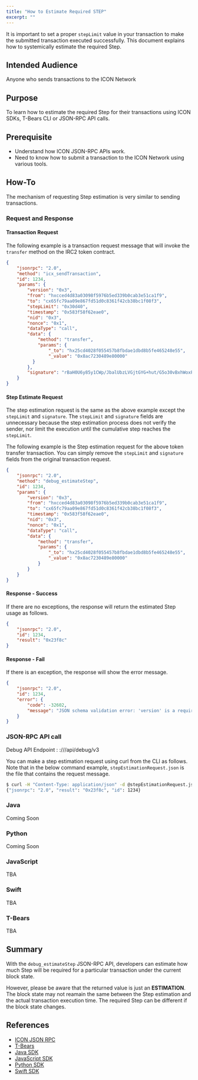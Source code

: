 ```yaml
---
title: "How to Estimate Required STEP"
excerpt: ""
---
```


It is important to set a proper `stepLimit` value in your transaction to make the submitted transaction executed successfully. 
This document explains how to systemically estimate the required Step.


## Intended Audience

Anyone who sends transactions to the ICON Network

## Purpose

To learn how to estimate the required Step for their transactions using ICON SDKs, T-Bears CLI or  JSON-RPC API calls.

## Prerequisite 

- Understand how ICON JSON-RPC APIs work.
- Need to know how to submit a transaction to the ICON Network using various tools.

## How-To

The mechanism of requesting Step estimation is very similar to sending transactions.

### Request and Response
#### Transaction Request

The following example is a transaction request message that will invoke the `transfer` method on the IRC2 token contract.

```json
{
    "jsonrpc": "2.0",
    "method": "icx_sendTransaction",
    "id": 1234,
    "params": {
        "version": "0x3",
        "from": "hxcced4d83a03098f5976b5ed339b0cab3e51ca1f9",
        "to": "cx65fc79aa09e867fd51d0c8361f42cb38bc1f08f3",
        "stepLimit": "0x30d40",
        "timestamp": "0x583f58f62eae0",
        "nid": "0x3",
        "nonce": "0x1",
        "dataType": "call",
        "data": {
            "method": "transfer",
            "params": {
                "_to": "hx25cd4028f055457b8fbdae1dbd8b5fe465248e55",
                "_value": "0x8ac7230489e80000"
          }
        },
        "signature": "rBaH0U6y85y1CWp/JbalUbzLVGjtGYG+hut/G5o30vBxhWoxPYtSYBQu6X0Tak1SdcnlZSCJL7DeOeKmI4y+5wE="
    }
}
```

#### Step Estimate Request

The step estimation request is the same as the above example except the `stepLimit` and `signature`.
The `stepLimit` and `signature` fields are unnecessary because the step estimation process does not verify the sender, nor limit the execution until the cumulative step reaches the `stepLimit`. 

The following example is the Step estimation request for the above token transfer transaction. You can simply remove the `stepLimit` and `signature` fields from the original transaction request.

```json
{
    "jsonrpc": "2.0",
    "method": "debug_estimateStep",
    "id": 1234,
    "params": {
        "version": "0x3",
        "from": "hxcced4d83a03098f5976b5ed339b0cab3e51ca1f9",
        "to": "cx65fc79aa09e867fd51d0c8361f42cb38bc1f08f3",
        "timestamp": "0x583f58f62eae0",
        "nid": "0x3",
        "nonce": "0x1",
        "dataType": "call",
        "data": {
            "method": "transfer",
            "params": {
                "_to": "hx25cd4028f055457b8fbdae1dbd8b5fe465248e55",
                "_value": "0x8ac7230489e80000"
            }
        }
    }
}
```

#### Response - Success

If there are no exceptions, the response will return the estimated Step usage as follows.

```json
{
    "jsonrpc": "2.0",
    "id": 1234,
    "result": "0x23f8c"
}
```

#### Response - Fail

If there is an exception, the response will show the error message.

```json
{
    "jsonrpc": "2.0",
    "id": 1234,
    "error": {
        "code": -32602,
        "message": "JSON schema validation error: 'version' is a required property"
    }
}
```

### JSON-RPC API call
Debug API Endpoint : <scheme>://<host>/api/debug/v3

You can make a step estimation request using curl from the CLI as follows. Note that in the below command example, `stepEstimationRequest.json` is the file that contains the request message. 
```bash
$ curl -H "Content-Type: application/json" -d @stepEstimationRequest.json https://bicon.net.solidwallet.io/api/debug/v3
{"jsonrpc": "2.0", "result": "0x23f8c", "id": 1234}
```

### Java 

Coming Soon

### Python 

Coming Soon

### JavaScript 

TBA

### Swift

TBA

### T-Bears 

TBA

## Summary

With the `debug_estimateStep` JSON-RPC API, developers can estimate how much Step will be required for a particular transaction under the current block state.

However, please be aware that the returned value is just an **ESTIMATION**. 
The block state may not reamain the same between the Step estimation and the actual transaction execution time. The required Step can be different if the block state changes.


## References

- [ICON JSON RPC](icon-json-rpc-v3#section-debug_estimatestep)
- [T-Bears]()
- [Java SDK]()
- [JavaScript SDK]()
- [Python SDK]()
- [Swift SDK]()
